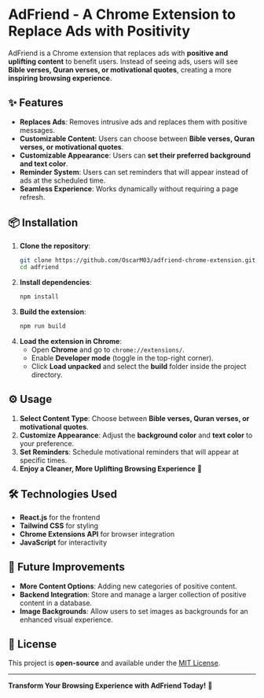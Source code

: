 # AdFriend - A Chrome Extension to Replace Ads with Positivity

AdFriend is a Chrome extension that replaces ads with **positive and uplifting content** to benefit users. Instead of seeing ads, users will see **Bible verses, Quran verses, or motivational quotes**, creating a more **inspiring browsing experience**.

## ✨ Features
- **Replaces Ads**: Removes intrusive ads and replaces them with positive messages.
- **Customizable Content**: Users can choose between **Bible verses, Quran verses, or motivational quotes**.
- **Customizable Appearance**: Users can **set their preferred background and text color**.
- **Reminder System**: Users can set reminders that will appear instead of ads at the scheduled time.
- **Seamless Experience**: Works dynamically without requiring a page refresh.

## 📦 Installation
1. **Clone the repository**:
   ```sh
   git clone https://github.com/OscarM03/adfriend-chrome-extension.git
   cd adfriend
   ```
2. **Install dependencies**:
   ```sh
   npm install
   ```
3. **Build the extension**:
   ```sh
   npm run build
   ```
4. **Load the extension in Chrome**:
   - Open **Chrome** and go to `chrome://extensions/`.
   - Enable **Developer mode** (toggle in the top-right corner).
   - Click **Load unpacked** and select the **build** folder inside the project directory.

## ⚙️ Usage
1. **Select Content Type**: Choose between **Bible verses, Quran verses, or motivational quotes**.
2. **Customize Appearance**: Adjust the **background color** and **text color** to your preference.
3. **Set Reminders**: Schedule motivational reminders that will appear at specific times.
4. **Enjoy a Cleaner, More Uplifting Browsing Experience** 🚀

## 🛠️ Technologies Used
- **React.js** for the frontend
- **Tailwind CSS** for styling
- **Chrome Extensions API** for browser integration
- **JavaScript** for interactivity

## 🎯 Future Improvements
- **More Content Options**: Adding new categories of positive content.
- **Backend Integration**: Store and manage a larger collection of positive content in a database.
- **Image Backgrounds**: Allow users to set images as backgrounds for an enhanced visual experience.

## 📜 License
This project is **open-source** and available under the [MIT License](LICENSE).

---

**Transform Your Browsing Experience with AdFriend Today!** 🚀

